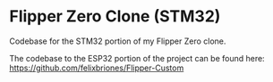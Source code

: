 # Flipper Zero Clone (STM32)

Codebase for the STM32 portion of my Flipper Zero clone.

The codebase to the ESP32 portion of the project can be found here:
https://github.com/felixbriones/Flipper-Custom
